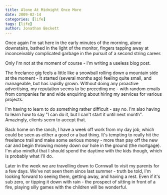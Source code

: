 ```yaml
---
title: Alone At Midnight Once More
date: 2009-02-14
categories: [life]
tags: [life]
author: Jonathan Beckett
---
```


Once again I'm sat here in the early minutes of the morning, alone downstairs, bathed in the light of the monitor, fingers tapping away at inconceivably complicated garbage in the pursuit of a second string career.

Only I'm not at the moment of course - I'm writing a useless blog post.

The freelance gig feels a little like a snowball rolling down a mountain side at the moment - it started (several months ago) feeling quite small, and manageable, but has rapidly grown. Without doing any proactive advertising, my reputation seems to be preceding me - with random emails from companies far and wide enquiring about hiring my services for various projects.

I'm having to learn to do something rather difficult - say no. I'm also having to learn how to say "I can do it, but I can't start it until next month". Amazingly, clients seem to accept that.

Back home on the ranch, I have a week off work from my day job, which could be seen as either a good or a bad thing. It's tempting to really hit the freelance trail and make some serious money - more than pay off the new car and begin throwing money down our hole in the ground (the mortgage). I'm also mindful that I should spend the daytime with the kids though, which is probably what I'll do.

Later in the week we are travelling down to Cornwall to visit my parents for a few days. We've not seen them since last summer - truth be told, I'm looking forward to seeing them, getting away, and having a rest. Even if it's sub zero, or tipping it down with rain - the prospect of sitting in front of a fire, playing silly games with the children will be wonderful.